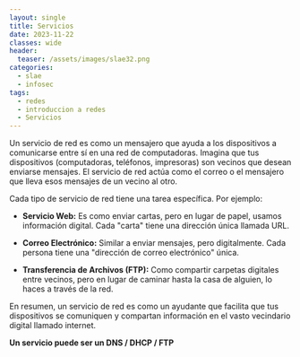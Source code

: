 ```yaml
---
layout: single
title: Servicios
date: 2023-11-22
classes: wide
header:
  teaser: /assets/images/slae32.png
categories:
  - slae
  - infosec
tags:
  - redes
  - introduccion a redes
  - Servicios
---
```


Un servicio de red es como un mensajero que ayuda a los dispositivos a comunicarse entre sí en una red de computadoras. Imagina que tus dispositivos (computadoras, teléfonos, impresoras) son vecinos que desean enviarse mensajes. El servicio de red actúa como el correo o el mensajero que lleva esos mensajes de un vecino al otro.

Cada tipo de servicio de red tiene una tarea específica. Por ejemplo:

- **Servicio Web:** Es como enviar cartas, pero en lugar de papel, usamos información digital. Cada "carta" tiene una dirección única llamada URL.
    
- **Correo Electrónico:** Similar a enviar mensajes, pero digitalmente. Cada persona tiene una "dirección de correo electrónico" única.
    
- **Transferencia de Archivos (FTP):** Como compartir carpetas digitales entre vecinos, pero en lugar de caminar hasta la casa de alguien, lo haces a través de la red.
    

En resumen, un servicio de red es como un ayudante que facilita que tus dispositivos se comuniquen y compartan información en el vasto vecindario digital llamado internet.

**Un servicio puede ser un DNS / DHCP / FTP**


